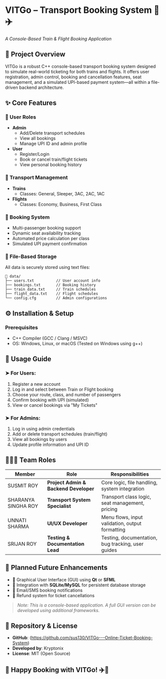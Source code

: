 
# VITGo – Transport Booking System 🚆✈️
*A Console-Based Train & Flight Booking Application*

## 📌 Project Overview
VITGo is a robust C++ console-based transport booking system designed to simulate real-world ticketing for both trains and flights. It offers user registration, admin control, booking and cancellation features, seat management, and a simulated UPI-based payment system—all within a file-driven backend architecture.

## ✨ Core Features

### 🔐 User Roles
- **Admin**
  - Add/Delete transport schedules
  - View all bookings
  - Manage UPI ID and admin profile
- **User**
  - Register/Login
  - Book or cancel train/flight tickets
  - View personal booking history

### 🚆 Transport Management
- **Trains**
  - Classes: General, Sleeper, 3AC, 2AC, 1AC
- **Flights**
  - Classes: Economy, Business, First Class

### 🎫 Booking System
- Multi-passenger booking support
- Dynamic seat availability tracking
- Automated price calculation per class
- Simulated UPI payment confirmation

### 💾 File-Based Storage
All data is securely stored using text files:
```
📁 data/
├── users.txt          // User account info
├── bookings.txt       // Booking history
├── train_data.txt     // Train schedules
├── flight_data.txt    // Flight schedules
└── config.cfg         // Admin configurations
```

## ⚙️ Installation & Setup

### Prerequisites
- C++ Compiler (GCC / Clang / MSVC)
- OS: Windows, Linux, or macOS (Tested on Windows using g++)

## 👤 Usage Guide

### ➤ For Users:
1. Register a new account
2. Log in and select between Train or Flight booking
3. Choose your route, class, and number of passengers
4. Confirm booking with UPI (simulated)
5. View or cancel bookings via "My Tickets"

### ➤ For Admins:
1. Log in using admin credentials
2. Add or delete transport schedules (train/flight)
3. View all bookings by users
4. Update profile information and UPI ID

## 🧑‍🤝‍🧑 Team Roles

| Member | Role | Responsibilities |
|--------|------|------------------|
| SUSMIT ROY | **Project Admin & Backend Developer** | Core logic, file handling, system integration |
| SHARANYA SINGHA ROY | **Transport System Specialist** | Transport class logic, seat management, pricing |
| UNNATI SHARMA | **UI/UX Developer** | Menu flows, input validation, output formatting |
| SRIJAN ROY | **Testing & Documentation Lead** | Testing, documentation, bug tracking, user guides |

## 🚧 Planned Future Enhancements
- 🔹 Graphical User Interface (GUI) using **Qt** or **SFML**
- 🔹 Integration with **SQLite/MySQL** for persistent database storage
- 🔹 Email/SMS booking notifications
- 🔹 Refund system for ticket cancellations

> *Note: This is a console-based application. A full GUI version can be developed using additional frameworks.*

## 📁 Repository & License
- **GitHub**: (https://github.com/sus130/VITGo---Online-Ticket-Booking-System)
- **Developed by**: Kryptonix
- **License**: MIT (Open Source)

## 🚀 Happy Booking with VITGo! ✈️🚆
